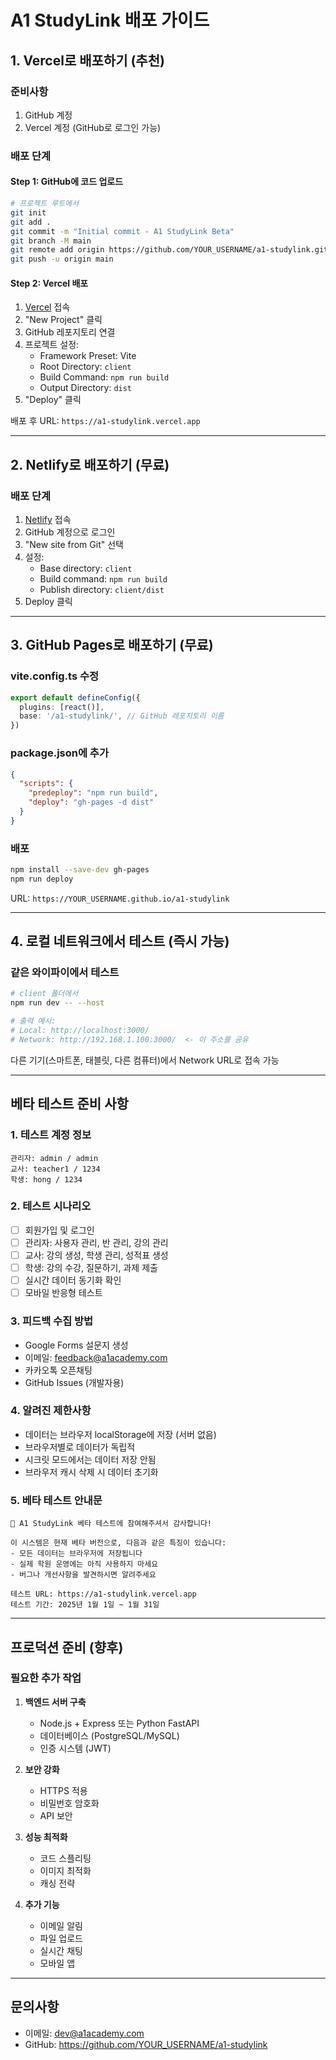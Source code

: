 # A1 StudyLink 배포 가이드

## 1. Vercel로 배포하기 (추천)

### 준비사항
1. GitHub 계정
2. Vercel 계정 (GitHub로 로그인 가능)

### 배포 단계

#### Step 1: GitHub에 코드 업로드
```bash
# 프로젝트 루트에서
git init
git add .
git commit -m "Initial commit - A1 StudyLink Beta"
git branch -M main
git remote add origin https://github.com/YOUR_USERNAME/a1-studylink.git
git push -u origin main
```

#### Step 2: Vercel 배포
1. [Vercel](https://vercel.com) 접속
2. "New Project" 클릭
3. GitHub 레포지토리 연결
4. 프로젝트 설정:
   - Framework Preset: Vite
   - Root Directory: `client`
   - Build Command: `npm run build`
   - Output Directory: `dist`
5. "Deploy" 클릭

배포 후 URL: `https://a1-studylink.vercel.app`

---

## 2. Netlify로 배포하기 (무료)

### 배포 단계
1. [Netlify](https://www.netlify.com) 접속
2. GitHub 계정으로 로그인
3. "New site from Git" 선택
4. 설정:
   - Base directory: `client`
   - Build command: `npm run build`
   - Publish directory: `client/dist`
5. Deploy 클릭

---

## 3. GitHub Pages로 배포하기 (무료)

### vite.config.ts 수정
```typescript
export default defineConfig({
  plugins: [react()],
  base: '/a1-studylink/', // GitHub 레포지토리 이름
})
```

### package.json에 추가
```json
{
  "scripts": {
    "predeploy": "npm run build",
    "deploy": "gh-pages -d dist"
  }
}
```

### 배포
```bash
npm install --save-dev gh-pages
npm run deploy
```

URL: `https://YOUR_USERNAME.github.io/a1-studylink`

---

## 4. 로컬 네트워크에서 테스트 (즉시 가능)

### 같은 와이파이에서 테스트
```bash
# client 폴더에서
npm run dev -- --host

# 출력 예시:
# Local: http://localhost:3000/
# Network: http://192.168.1.100:3000/  <- 이 주소를 공유
```

다른 기기(스마트폰, 태블릿, 다른 컴퓨터)에서 Network URL로 접속 가능

---

## 베타 테스트 준비 사항

### 1. 테스트 계정 정보
```
관리자: admin / admin
교사: teacher1 / 1234
학생: hong / 1234
```

### 2. 테스트 시나리오
- [ ] 회원가입 및 로그인
- [ ] 관리자: 사용자 관리, 반 관리, 강의 관리
- [ ] 교사: 강의 생성, 학생 관리, 성적표 생성
- [ ] 학생: 강의 수강, 질문하기, 과제 제출
- [ ] 실시간 데이터 동기화 확인
- [ ] 모바일 반응형 테스트

### 3. 피드백 수집 방법
- Google Forms 설문지 생성
- 이메일: feedback@a1academy.com
- 카카오톡 오픈채팅
- GitHub Issues (개발자용)

### 4. 알려진 제한사항
- 데이터는 브라우저 localStorage에 저장 (서버 없음)
- 브라우저별로 데이터가 독립적
- 시크릿 모드에서는 데이터 저장 안됨
- 브라우저 캐시 삭제 시 데이터 초기화

### 5. 베타 테스트 안내문
```
🔬 A1 StudyLink 베타 테스트에 참여해주셔서 감사합니다!

이 시스템은 현재 베타 버전으로, 다음과 같은 특징이 있습니다:
- 모든 데이터는 브라우저에 저장됩니다
- 실제 학원 운영에는 아직 사용하지 마세요
- 버그나 개선사항을 발견하시면 알려주세요

테스트 URL: https://a1-studylink.vercel.app
테스트 기간: 2025년 1월 1일 ~ 1월 31일
```

---

## 프로덕션 준비 (향후)

### 필요한 추가 작업
1. **백엔드 서버 구축**
   - Node.js + Express 또는 Python FastAPI
   - 데이터베이스 (PostgreSQL/MySQL)
   - 인증 시스템 (JWT)

2. **보안 강화**
   - HTTPS 적용
   - 비밀번호 암호화
   - API 보안

3. **성능 최적화**
   - 코드 스플리팅
   - 이미지 최적화
   - 캐싱 전략

4. **추가 기능**
   - 이메일 알림
   - 파일 업로드
   - 실시간 채팅
   - 모바일 앱

---

## 문의사항
- 이메일: dev@a1academy.com
- GitHub: https://github.com/YOUR_USERNAME/a1-studylink